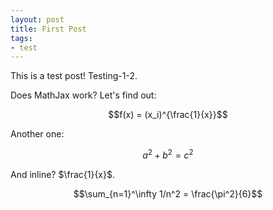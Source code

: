 ```yaml
---
layout: post
title: First Post
tags:
- test
---
```


This is a test post! Testing-1-2.

Does MathJax work? Let's find out:

$$f(x) = (x_i)^{\frac{1}{x}}$$

Another one:

$$a^2 + b^2 = c^2$$

And inline? $\frac{1}{x}$.

$$\sum_{n=1}^\infty 1/n^2 = \frac{\pi^2}{6}$$